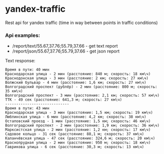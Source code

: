 # yandex-traffic
Rest api for yandex traffic (time in way between points in traffic conditions)

### Api examples:
- /report/text/55.67,37.76;55.79,37.66 - get text report
- /report/json/55.67,37.76;55.79,37.66 - get json report

Text response:
```
Время в пути: 40 мин
Краснодарская улица - 2 мин (расстояние: 840 м; скорость: 18 км\ч)
Краснодонская улица - 3 мин (расстояние: 2 км; скорость: 27 км\ч)
Волжский бульвар - 4 мин (расстояние: 1,6 км; скорость: 27 км\ч)
Волгоградский проспект (дублёр) - 2 мин (расстояние: 800 м; скорость: 35 км\ч)
Волгоградский проспект - 3 мин (расстояние: 2,1 км; скорость: 57 км\ч)
ТТК - 49 сек (расстояние: 641,3 м; скорость: 27 км\ч)
-----------------------------
Время в пути: 43 мин
Краснодарская улица - 3 мин (расстояние: 1,5 км; скорость: 19 км\ч)
Люблинская улица - 6 мин (расстояние: 4,2 км; скорость: 38 км\ч)
Остаповский проезд - 1 мин (расстояние: 1,5 км; скорость: 46 км\ч)
Волгоградский проспект - 2 мин (расстояние: 1,9 км; скорость: 36 км\ч)
Марксистская улица - 2 мин (расстояние: 1,2 км; скорость: 17 км\ч)
Садовое кольцо - 31 сек (расстояние: 88,1 м; скорость: 37 км\ч)
Каланчёвская улица - 47 сек (расстояние: 324,6 м; скорость: 20 км\ч)
Краснопрудная улица - 2 мин (расстояние: 950 м; скорость: 18 км\ч)
Гаврикова улица - 6 сек (расстояние: 30,3 м; скорость: 13 км\ч)
```

